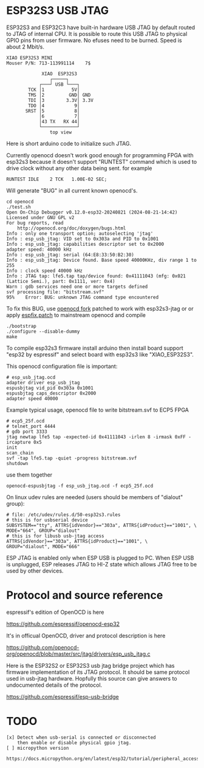 # ESP32S3 USB JTAG

ESP32S3 and ESP32C3 have built-in hardware USB JTAG
by default routed to JTAG of internal CPU. It is
possible to route this USB JTAG to physical GPIO pins
from user firmware. No efuses need to be burned.
Speed is about 2 Mbit/s.

    XIAO ESP32S3 MINI
    Mouser P/N: 713-113991114    7$

                 XIAO  ESP32S3
                    ┌─────┐
                ┌───┘ USB └───┐
            TCK │1          5V│
            TMS │2         GND│ GND
            TDI │3        3.3V│ 3.3V
            TDO │4           9│
           SRST │5           8│
                │6           7│
                │43 TX   RX 44│
                └─────────────┘
                    top view  


Here is short arduino code to initialize such JTAG.

Currently openocd doesn't work good enough for programming
FPGA with esp32s3 because it doesn't support "RUNTEST" command
which is used to drive clock without any other data being sent.
for example

    RUNTEST IDLE    2 TCK   1.00E-02 SEC; 

Will generate "BUG" in all current known openocd's.

    cd openocd
    ./test.sh
    Open On-Chip Debugger v0.12.0-esp32-20240821 (2024-08-21-14:42)
    Licensed under GNU GPL v2
    For bug reports, read
    	http://openocd.org/doc/doxygen/bugs.html
    Info : only one transport option; autoselecting 'jtag'
    Info : esp_usb_jtag: VID set to 0x303a and PID to 0x1001
    Info : esp_usb_jtag: capabilities descriptor set to 0x2000
    adapter speed: 40000 kHz
    Info : esp_usb_jtag: serial (64:E8:33:50:B2:30)
    Info : esp_usb_jtag: Device found. Base speed 40000KHz, div range 1 to 255
    Info : clock speed 40000 kHz
    Info : JTAG tap: lfe5.tap tap/device found: 0x41111043 (mfg: 0x021 (Lattice Semi.), part: 0x1111, ver: 0x4)
    Warn : gdb services need one or more targets defined
    svf processing file: "bitstream.svf"
    95%    Error: BUG: unknown JTAG command type encountered

To fix this BUG, use [openocd fork](https://github.com/emard/openocd)
patched to work with esp32s3-jtag or or apply
[espfix.patch](openocd/espfix.patch) to mainstream openocd
and compile

    ./bootstrap
    ./configure --disable-dummy
    make

To compile esp32s3 firmware install arduino
then install board support "esp32 by espressif"
and select board with esp32s3 like "XIAO_ESP32S3".

This openocd configuration file is important:

    # esp_usb_jtag.ocd
    adapter driver esp_usb_jtag
    espusbjtag vid_pid 0x303a 0x1001
    espusbjtag caps_descriptor 0x2000
    adapter speed 40000

Example typical usage, openocd file to write bitstream.svf to ECP5 FPGA

    # ecp5_25f.ocd
    # telnet_port 4444
    # gdb port 3333
    jtag newtap lfe5 tap -expected-id 0x41111043 -irlen 8 -irmask 0xFF -ircapture 0x5
    init
    scan_chain
    svf -tap lfe5.tap -quiet -progress bitstream.svf
    shutdown

use them together

    openocd-espusbjtag -f esp_usb_jtag.ocd -f ecp5_25f.ocd

On linux udev rules are needed (users should be members of "dialout" group):

    # file: /etc/udev/rules.d/50-esp32s3.rules
    # this is for usbserial device
    SUBSYSTEM=="tty", ATTRS{idVendor}=="303a", ATTRS{idProduct}=="1001", \
    MODE="664", GROUP="dialout"
    # this is for libusb usb-jtag access
    ATTRS{idVendor}=="303a", ATTRS{idProduct}=="1001", \
    GROUP="dialout", MODE="666"

ESP JTAG is enabled only when ESP USB is plugged to PC.
When ESP USB is unplugged, ESP releases JTAG to HI-Z state
which allows JTAG free to be used by other devices.

# Protocol and source reference

espressif's edition of OpenOCD is here

https://github.com/espressif/openocd-esp32

It's in officual OpenOCD, driver and protocol description is here

https://github.com/openocd-org/openocd/blob/master/src/jtag/drivers/esp_usb_jtag.c

Here is the ESP32S2 or ESP32S3 usb jtag bridge project
which has firmware implementation of its JTAG protocol.
It should be same protocol used in usb-jtag hardware.
Hopfully this source can give answers to undocumented
details of the protocol.

https://github.com/espressif/esp-usb-bridge

# TODO

    [x] Detect when usb-serial is connected or disconnected
        then enable or disable physical gpio jtag.
    [ ] micropython version
        https://docs.micropython.org/en/latest/esp32/tutorial/peripheral_access.html
  
